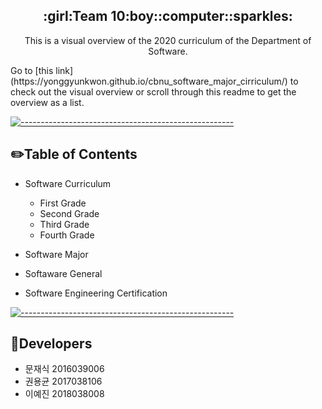 <h2 align="center">:girl:Team 10:boy::computer::sparkles:</h2>
<p align="center">This is a visual overview of the 2020 curriculum of the Department of Software.</p>
Go to  [this link](https://yonggyunkwon.github.io/cbnu_software_major_cirriculum/) to check out the visual overview or scroll through this readme to get the overview as a list.

[![-----------------------------------------------------](https://raw.githubusercontent.com/andreasbm/readme/master/assets/lines/colored.png)](#table-of-contents)
## :pencil2:Table of Contents
* Software Curriculum
  * First Grade
  * Second Grade
  * Third Grade
  * Fourth Grade

* Software Major

* Softaware General

* Software Engineering Certification


[![-----------------------------------------------------](https://raw.githubusercontent.com/andreasbm/readme/master/assets/lines/colored.png)](#table-of-contents)
## :purple_heart:Developers
* 문재식 2016039006
* 권용균 2017038106
* 이예진 2018038008
